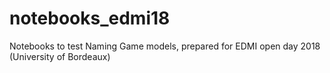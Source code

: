 # notebooks_edmi18
Notebooks to test Naming Game models, prepared for EDMI open day 2018 (University of Bordeaux)
